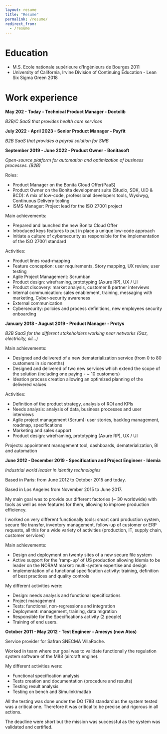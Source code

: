 ```yaml
---
layout: resume
title: "Resume"
permalink: /resume/
redirect_from:
  - /resume
---
```


Education
======

* M.S. Ecole nationale supérieure d'Ingénieurs de Bourges 2011
* University of California, Irvine Division of Continuing Education - Lean Six Sigma Green 2018

Work experience
======

**May 202 - Today - Technical Product Manager - Doctolib**

*B2B/C SaaS that provides health care services*

**July 2022 - April 2023 - Senior Product Manager - Payfit**

*B2B SaaS that provides a payroll solution for SMB*

**September 2019 - June 2022 - Product Owner - Bonitasoft**

*Open-source platform for automation and optimization of business processes. (B2B)*

Roles: 
- Product Manager on the Bonita Cloud Offer(PaaS)
- Product Owner on the Bonita development suite (Studio, SDK, UID & BCD): A mix of low-code, professional developers tools, Wysiwyg, Continuous Delivery tooling
- ISMS Manager: Project lead for the ISO 27001 project

Main achievements:
- Prepared and launched the new Bonita Cloud Offer
- Introduced keys features to put in place a unique low-code approach
- Initiate a culture of cybersecurity as responsible for the implementation of the ISO 27001 standard

Activities:
- Product lines road-mapping
- Feature conception: user requirements, Story mapping, UX review, user testing
- Agile Project Management: Scrumban
- Product design: wireframing, prototyping (Axure RP), UX / UI
- Product discovery: market analysis, customer & partner interviews
- Internal communication: sales enablement, training, messaging with marketing, Cyber-security awareness
- External communication
- Cybersecurity: policies and process definitions, new employees security onboarding

**January 2018 - August 2019 - Product Manager - Protys**

*B2B SaaS for the different stakeholders working near networks (Gaz, electricity, oil…)*

Main achievements:
- Designed and delivered of a new dematerialization service (from 0 to 80 customers in six months)
- Designed and delivered of two new services which extend the scope of the solution (including one paying - ~ 10 customers)
- Ideation process creation allowing an optimized planning of the delivered values

Activities:
- Definition of the product strategy, analysis of ROI and KPIs
- Needs analysis: analysis of data, business processes and user interviews
- Agile project management (Scrum): user stories, backlog management, roadmap, specifications
- Marketing and sales support
- Product design: wireframing, prototyping (Axure RP), UX / UI

Projects: appointment management tool, dashboards, dematerialization, BI and automation

**June 2012 - December 2019 - Specification and Project Engineer - Idemia**

*Industrial world leader in identity technologies*

Based in Paris: from June 2012 to October 2015 and today.

Based in Los Angeles from November 2015 to June 2017.

My main goal was to provide our different factories (~ 30 worldwide) with tools as well as new features for them, allowing to improve production efficiency.

I worked on very different functionally tools: smart card production system, secure file transfer, inventory management, follow-up of customer or ERP requests, all this for a wide variety of activities (production, IT, supply chain, customer services)

Main achievements:
- Design and deployment on twenty sites of a new secure file system
- Active support for the 'ramp-up' of US production allowing Idemia to be leader on the NORAM market: multi-system expertise and design
- Implementation of a functional specification activity: training, definition of best practices and quality controls 

My different activities were:
- Design: needs analysis and functional specifications
- Project management
- Tests: functional, non-regressions and integration
- Deployment: management, training, data migration
- Responsible for the Specifications activity (2 people)
- Training of end users.

**October 2011 - May 2012 - Test Engineer - Amesys (now Atos)**

Service provider for Safran SNECMA VillaRoche.

Worked in team where our goal was to validate functionally the regulation system software of the M88 (aircraft engine).

 My different activities were:

- Functional specification analysis
- Tests creation and documentation (procedure and results)
- Testing result analysis 
- Testing on bench and Simulink/matlab

All the testing was done under the DO 178B standard as the system tested was a critical one. Therefore it was critical to be precise and rigorous in all actions.

The deadline were short but the mission was successful as the system was validated and certified.
  

